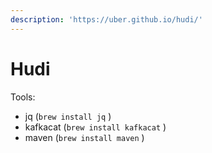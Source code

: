 ```yaml
---
description: 'https://uber.github.io/hudi/'
---
```


# Hudi

Tools:

* jq \(`brew install jq` \)
* kafkacat \(`brew install kafkacat` \)
* maven \(`brew install maven` \)

